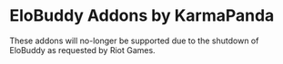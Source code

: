 # EloBuddy Addons by KarmaPanda

These addons will no-longer be supported due to the shutdown of EloBuddy as requested by Riot Games.
